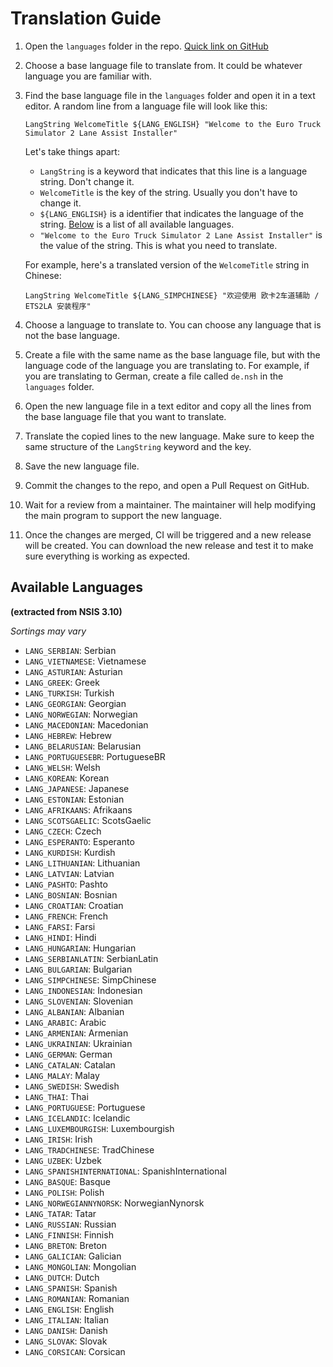 # Translation Guide

1. Open the `languages` folder in the repo. [Quick link on GitHub](languages/)
2. Choose a base language file to translate from. It could be whatever language you are familiar with.
3. Find the base language file in the `languages` folder and open it in a text editor.
   A random line from a language file will look like this:
   ```
   LangString WelcomeTitle ${LANG_ENGLISH} "Welcome to the Euro Truck Simulator 2 Lane Assist Installer"
   ```
   Let's take things apart:
   - `LangString` is a keyword that indicates that this line is a language string. Don't change it.
   - `WelcomeTitle` is the key of the string. Usually you don't have to change it.
   - `${LANG_ENGLISH}` is a identifier that indicates the language of the string. [Below](#available-languages) is a list of all available languages.
   - `"Welcome to the Euro Truck Simulator 2 Lane Assist Installer"` is the value of the string. This is what you need to translate.
   
   For example, here's a translated version of the `WelcomeTitle` string in Chinese:
   ```
   LangString WelcomeTitle ${LANG_SIMPCHINESE} "欢迎使用 欧卡2车道辅助 / ETS2LA 安装程序"
   ```

4. Choose a language to translate to. You can choose any language that is not the base language.
5. Create a file with the same name as the base language file, but with the language code of the language you are translating to. For example, if you are translating to German, create a file called `de.nsh` in the `languages` folder.
6. Open the new language file in a text editor and copy all the lines from the base language file that you want to translate.
7. Translate the copied lines to the new language. Make sure to keep the same structure of the `LangString` keyword and the key.
8. Save the new language file.
9.  Commit the changes to the repo, and open a Pull Request on GitHub.
10. Wait for a review from a maintainer. The maintainer will help modifying the main program to support the new language.
11. Once the changes are merged, CI will be triggered and a new release will be created. You can download the new release and test it to make sure everything is working as expected.

## Available Languages

**(extracted from NSIS 3.10)**

*Sortings may vary*

- `LANG_SERBIAN`: Serbian
- `LANG_VIETNAMESE`: Vietnamese
- `LANG_ASTURIAN`: Asturian
- `LANG_GREEK`: Greek
- `LANG_TURKISH`: Turkish
- `LANG_GEORGIAN`: Georgian
- `LANG_NORWEGIAN`: Norwegian
- `LANG_MACEDONIAN`: Macedonian
- `LANG_HEBREW`: Hebrew
- `LANG_BELARUSIAN`: Belarusian
- `LANG_PORTUGUESEBR`: PortugueseBR
- `LANG_WELSH`: Welsh
- `LANG_KOREAN`: Korean
- `LANG_JAPANESE`: Japanese
- `LANG_ESTONIAN`: Estonian
- `LANG_AFRIKAANS`: Afrikaans
- `LANG_SCOTSGAELIC`: ScotsGaelic
- `LANG_CZECH`: Czech
- `LANG_ESPERANTO`: Esperanto
- `LANG_KURDISH`: Kurdish
- `LANG_LITHUANIAN`: Lithuanian
- `LANG_LATVIAN`: Latvian
- `LANG_PASHTO`: Pashto
- `LANG_BOSNIAN`: Bosnian
- `LANG_CROATIAN`: Croatian
- `LANG_FRENCH`: French
- `LANG_FARSI`: Farsi
- `LANG_HINDI`: Hindi
- `LANG_HUNGARIAN`: Hungarian
- `LANG_SERBIANLATIN`: SerbianLatin
- `LANG_BULGARIAN`: Bulgarian
- `LANG_SIMPCHINESE`: SimpChinese
- `LANG_INDONESIAN`: Indonesian
- `LANG_SLOVENIAN`: Slovenian
- `LANG_ALBANIAN`: Albanian
- `LANG_ARABIC`: Arabic
- `LANG_ARMENIAN`: Armenian
- `LANG_UKRAINIAN`: Ukrainian
- `LANG_GERMAN`: German
- `LANG_CATALAN`: Catalan
- `LANG_MALAY`: Malay
- `LANG_SWEDISH`: Swedish
- `LANG_THAI`: Thai
- `LANG_PORTUGUESE`: Portuguese
- `LANG_ICELANDIC`: Icelandic
- `LANG_LUXEMBOURGISH`: Luxembourgish
- `LANG_IRISH`: Irish
- `LANG_TRADCHINESE`: TradChinese
- `LANG_UZBEK`: Uzbek
- `LANG_SPANISHINTERNATIONAL`: SpanishInternational
- `LANG_BASQUE`: Basque
- `LANG_POLISH`: Polish
- `LANG_NORWEGIANNYNORSK`: NorwegianNynorsk
- `LANG_TATAR`: Tatar
- `LANG_RUSSIAN`: Russian
- `LANG_FINNISH`: Finnish
- `LANG_BRETON`: Breton
- `LANG_GALICIAN`: Galician
- `LANG_MONGOLIAN`: Mongolian
- `LANG_DUTCH`: Dutch
- `LANG_SPANISH`: Spanish
- `LANG_ROMANIAN`: Romanian
- `LANG_ENGLISH`: English
- `LANG_ITALIAN`: Italian
- `LANG_DANISH`: Danish
- `LANG_SLOVAK`: Slovak
- `LANG_CORSICAN`: Corsican
